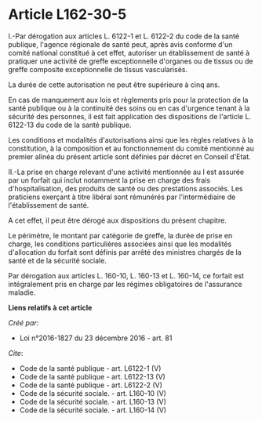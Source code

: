 # Article L162-30-5

I.-Par dérogation aux articles L. 6122-1 et L. 6122-2 du code de la santé publique, l'agence régionale de santé peut, après
avis conforme d'un comité national constitué à cet effet, autoriser un établissement de santé à pratiquer une activité de
greffe exceptionnelle d'organes ou de tissus ou de greffe composite exceptionnelle de tissus vascularisés. 

La durée de cette autorisation ne peut être supérieure à cinq ans. 

En cas de manquement aux lois et règlements pris pour la protection de la santé publique ou à la continuité des soins ou en
cas d'urgence tenant à la sécurité des personnes, il est fait application des dispositions de l'article L. 6122-13 du code de
la santé publique. 

Les conditions et modalités d'autorisations ainsi que les règles relatives à la constitution, à la composition et au
fonctionnement du comité mentionné au premier alinéa du présent article sont définies par décret en Conseil d'Etat. 

II.-La prise en charge relevant d'une activité mentionnée au I est assurée par un forfait qui inclut notamment la prise en
charge des frais d'hospitalisation, des produits de santé ou des prestations associés. Les praticiens exerçant à titre
libéral sont rémunérés par l'intermédiaire de l'établissement de santé. 

A cet effet, il peut être dérogé aux dispositions du présent chapitre. 

Le périmètre, le montant par catégorie de greffe, la durée de prise en charge, les conditions particulières associées ainsi
que les modalités d'allocation du forfait sont définis par arrêté des ministres chargés de la santé et de la sécurité
sociale. 

Par dérogation aux articles L. 160-10, L. 160-13 et L. 160-14, ce forfait est intégralement pris en charge par les régimes
obligatoires de l'assurance maladie.

**Liens relatifs à cet article**

_Créé par_:

  - Loi n°2016-1827 du 23 décembre 2016 - art. 81

_Cite_:

  - Code de la santé publique - art. L6122-1 (V)
  - Code de la santé publique - art. L6122-13 (V)
  - Code de la santé publique - art. L6122-2 (V)
  - Code de la sécurité sociale. - art. L160-10 (V)
  - Code de la sécurité sociale. - art. L160-13 (V)
  - Code de la sécurité sociale. - art. L160-14 (V)
